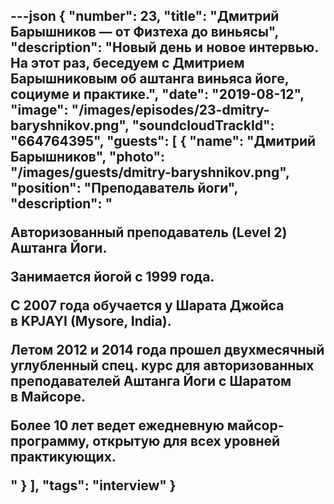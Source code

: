 ---json
{
	"number": 23,
	"title": "Дмитрий Барышников&nbsp;&mdash; от&nbsp;Физтеха до&nbsp;виньясы",
	"description": "Новый день и&nbsp;новое интервью. На&nbsp;этот раз, беседуем с&nbsp;Дмитрием Барышниковым об&nbsp;аштанга виньяса йоге, социуме и&nbsp;практике.",
	"date": "2019-08-12",
	"image": "/images/episodes/23-dmitry-baryshnikov.png",
	"soundcloudTrackId": "664764395",
	"guests": [
		{
			"name": "Дмитрий Барышников",
			"photo": "/images/guests/dmitry-baryshnikov.png",
			"position": "Преподаватель йоги",
			"description": "<p>Авторизованный преподаватель (Level&nbsp;2) Аштанга Йоги.</p><p>Занимается йогой с&nbsp;1999&nbsp;года.</p><p>С&nbsp;2007 года обучается у&nbsp;Шарата Джойса в&nbsp;KPJAYI (Mysore, India).</p><p>Летом 2012 и&nbsp;2014 года прошел двухмесячный углубленный спец. курс для авторизованных преподавателей Аштанга Йоги с&nbsp;Шаратом в&nbsp;Майсоре.</p><p>Более 10&nbsp;лет ведет ежедневную майсор-программу, открытую для всех уровней практикующих.</p>"
		}
	],
	"tags": "interview"
}
---
